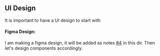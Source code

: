 ## UI Design

It is important to have a UI design to start with

#### Figma Design:

I am making a figma design, it will be added as notes [#4](4-figma-designs/) in this dir.
Then let's design components accordingly.
